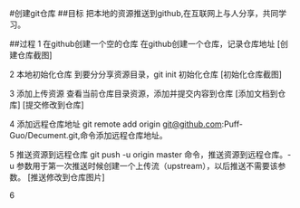#创建git仓库
##目标
把本地的资源推送到github,在互联网上与人分享，共同学习。

##过程
1 在github创建一个空的仓库
在github创建一个仓库，记录仓库地址
[创建仓库截图]

2 本地初始化仓库
到要分分享资源目录，git init 初始化仓库
[初始化仓库截图]

3 添加上传资源
查看当前仓库目录资源，添加并提交内容到仓库
[添加文档到仓库]
[提交修改到仓库]

4 添加远程仓库地址
git remote add origin git@github.com:Puff-Guo/Decument.git,命令添加远程仓库地址。

5 推送资源到远程仓库
git push -u origin master 命令，推送资源到远程仓库。-u 参数用于第一次推送时候创建一个上传流（upstream），以后推送不需要该参数。
[推送修改到仓库图片]

6 

